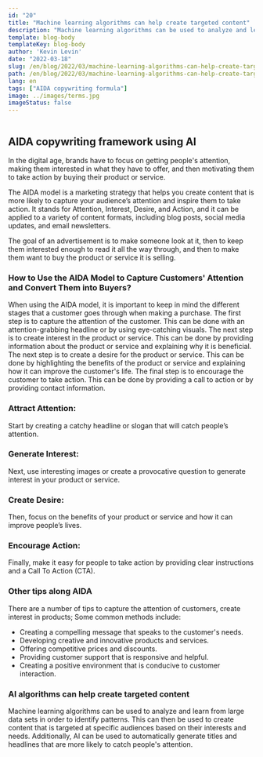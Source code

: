 ```yaml
---
id: "20"
title: "Machine learning algorithms can help create targeted content"
description: "Machine learning algorithms can be used to analyze and learn from large data sets in order to identify patterns. This can then be used to create content that is targeted at specific audiences based on their interests. By using machine learning, businesses can create content that is more relevant to their customers and that will help to increase sales."
template: blog-body
templateKey: blog-body
author: 'Kevin Levin'
date: "2022-03-18"
slug: /en/blog/2022/03/machine-learning-algorithms-can-help-create-targeted-content
path: /en/blog/2022/03/machine-learning-algorithms-can-help-create-targeted-content
lang: en
tags: ["AIDA copywriting formula"]
image: ../images/terms.jpg
imageStatus: false
---
```


```toc
```


## AIDA copywriting framework using AI

In the digital age, brands have to focus on getting people's attention, making them interested in what they have to offer, and then motivating them to take action by buying their product or service.

The AIDA model is a marketing strategy that helps you create content that is more likely to capture your audience’s attention and inspire them to take action. It stands for Attention, Interest, Desire, and Action, and it can be applied to a variety of content formats, including blog posts, social media updates, and email newsletters.

The goal of an advertisement is to make someone look at it, then to keep them interested enough to read it all the way through, and then to make them want to buy the product or service it is selling.

### How to Use the AIDA Model to Capture Customers' Attention and Convert Them into Buyers?

When using the AIDA model, it is important to keep in mind the different stages that a customer goes through when making a purchase. The first step is to capture the attention of the customer. This can be done with an attention-grabbing headline or by using eye-catching visuals. The next step is to create interest in the product or service. This can be done by providing information about the product or service and explaining why it is beneficial. The next step is to create a desire for the product or service. This can be done by highlighting the benefits of the product or service and explaining how it can improve the customer's life. The final step is to encourage the customer to take action. This can be done by providing a call to action or by providing contact information.

### Attract Attention:

Start by creating a catchy headline or slogan that will catch people’s attention.


### Generate Interest:

Next, use interesting images or create a provocative question to generate interest in your product or service.

### Create Desire:

Then, focus on the benefits of your product or service and how it can improve people’s lives.

### Encourage Action:


Finally, make it easy for people to take action by providing clear instructions and a Call To Action (CTA).


### Other tips along AIDA

There are a number of tips to capture the attention of customers, create interest in products; Some common methods include:

- Creating a compelling message that speaks to the customer's needs.
- Developing creative and innovative products and services.
- Offering competitive prices and discounts.
- Providing customer support that is responsive and helpful.
- Creating a positive environment that is conducive to customer interaction.

### AI algorithms can help create targeted content
Machine learning algorithms can be used to analyze and learn from large data sets in order to identify patterns. This can then be used to create content that is targeted at specific audiences based on their interests and needs. Additionally, AI can be used to automatically generate titles and headlines that are more likely to catch people's attention.
